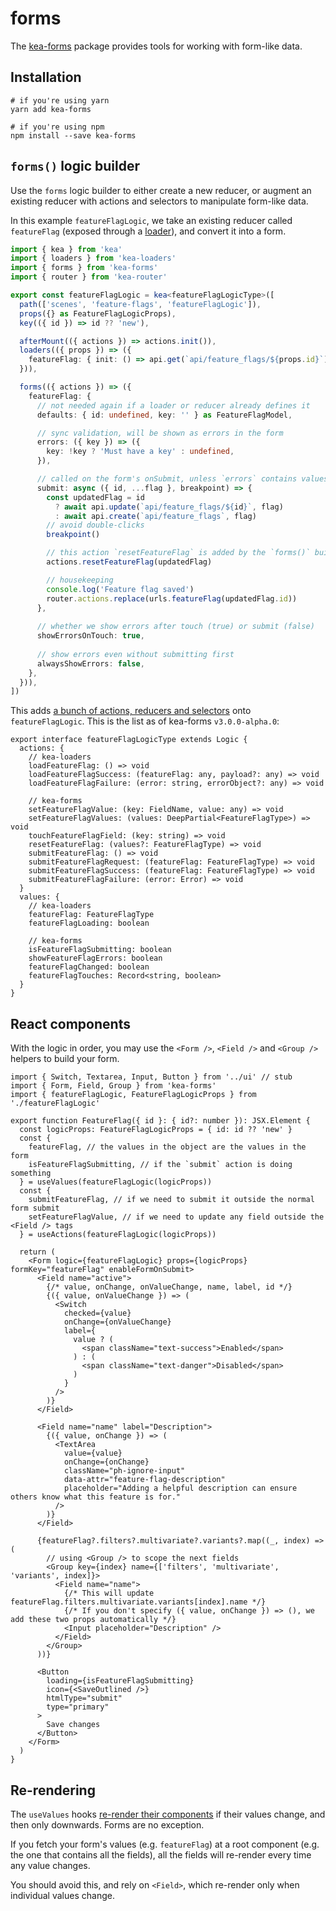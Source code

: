 # forms

The [kea-forms](https://github.com/keajs/kea-forms) package provides tools for working with form-like data.

## Installation

```shell
# if you're using yarn
yarn add kea-forms

# if you're using npm
npm install --save kea-forms
```

## `forms()` logic builder

Use the `forms` logic builder to either create a new reducer, or augment an existing reducer with actions and
selectors to manipulate form-like data.

In this example `featureFlagLogic`, we take an existing reducer called `featureFlag` (exposed through a [loader](/docs/plugins/loaders)),
and convert it into a form.

```ts
import { kea } from 'kea'
import { loaders } from 'kea-loaders'
import { forms } from 'kea-forms'
import { router } from 'kea-router'

export const featureFlagLogic = kea<featureFlagLogicType>([
  path(['scenes', 'feature-flags', 'featureFlagLogic']),
  props({} as FeatureFlagLogicProps),
  key(({ id }) => id ?? 'new'),

  afterMount(({ actions }) => actions.init()),
  loaders(({ props }) => ({
    featureFlag: { init: () => api.get(`api/feature_flags/${props.id}`) },
  })),

  forms(({ actions }) => ({
    featureFlag: {
      // not needed again if a loader or reducer already defines it
      defaults: { id: undefined, key: '' } as FeatureFlagModel,

      // sync validation, will be shown as errors in the form
      errors: ({ key }) => ({
        key: !key ? 'Must have a key' : undefined,
      }),

      // called on the form's onSubmit, unless `errors` contains values
      submit: async ({ id, ...flag }, breakpoint) => {
        const updatedFlag = id
          ? await api.update(`api/feature_flags/${id}`, flag)
          : await api.create(`api/feature_flags`, flag)
        // avoid double-clicks
        breakpoint()

        // this action `resetFeatureFlag` is added by the `forms()` builder
        actions.resetFeatureFlag(updatedFlag)

        // housekeeping
        console.log('Feature flag saved')
        router.actions.replace(urls.featureFlag(updatedFlag.id))
      },
        
      // whether we show errors after touch (true) or submit (false)
      showErrorsOnTouch: true,
      
      // show errors even without submitting first
      alwaysShowErrors: false,
    },
  })),
])
```

This adds [a bunch of actions, reducers and selectors](https://github.com/keajs/kea-forms/blob/a5efcba7c850408f73c0f015f28e8e8d5a7b6651/src/builder.ts#L26)
onto `featureFlagLogic`. This is the list as of kea-forms `v3.0.0-alpha.0`:

```tsx
export interface featureFlagLogicType extends Logic {
  actions: {
    // kea-loaders
    loadFeatureFlag: () => void
    loadFeatureFlagSuccess: (featureFlag: any, payload?: any) => void
    loadFeatureFlagFailure: (error: string, errorObject?: any) => void

    // kea-forms
    setFeatureFlagValue: (key: FieldName, value: any) => void
    setFeatureFlagValues: (values: DeepPartial<FeatureFlagType>) => void
    touchFeatureFlagField: (key: string) => void
    resetFeatureFlag: (values?: FeatureFlagType) => void
    submitFeatureFlag: () => void
    submitFeatureFlagRequest: (featureFlag: FeatureFlagType) => void
    submitFeatureFlagSuccess: (featureFlag: FeatureFlagType) => void
    submitFeatureFlagFailure: (error: Error) => void
  }
  values: {
    // kea-loaders
    featureFlag: FeatureFlagType
    featureFlagLoading: boolean

    // kea-forms
    isFeatureFlagSubmitting: boolean
    showFeatureFlagErrors: boolean
    featureFlagChanged: boolean
    featureFlagTouches: Record<string, boolean>
  }
}
```

## React components

With the logic in order, you may use the `<Form />`, `<Field />` and `<Group />` helpers to build your form.

```tsx
import { Switch, Textarea, Input, Button } from '../ui' // stub
import { Form, Field, Group } from 'kea-forms'
import { featureFlagLogic, FeatureFlagLogicProps } from './featureFlagLogic'

export function FeatureFlag({ id }: { id?: number }): JSX.Element {
  const logicProps: FeatureFlagLogicProps = { id: id ?? 'new' }
  const {
    featureFlag, // the values in the object are the values in the form
    isFeatureFlagSubmitting, // if the `submit` action is doing something
  } = useValues(featureFlagLogic(logicProps))
  const {
    submitFeatureFlag, // if we need to submit it outside the normal form submit
    setFeatureFlagValue, // if we need to update any field outside the <Field /> tags
  } = useActions(featureFlagLogic(logicProps))

  return (
    <Form logic={featureFlagLogic} props={logicProps} formKey="featureFlag" enableFormOnSubmit>
      <Field name="active">
        {/* value, onChange, onValueChange, name, label, id */}
        {({ value, onValueChange }) => (
          <Switch
            checked={value}
            onChange={onValueChange}
            label={
              value ? (
                <span className="text-success">Enabled</span>
              ) : (
                <span className="text-danger">Disabled</span>
              )
            }
          />
        )}
      </Field>

      <Field name="name" label="Description">
        {({ value, onChange }) => (
          <TextArea
            value={value}
            onChange={onChange}
            className="ph-ignore-input"
            data-attr="feature-flag-description"
            placeholder="Adding a helpful description can ensure others know what this feature is for."
          />
        )}
      </Field>

      {featureFlag?.filters?.multivariate?.variants?.map((_, index) => (
        // using <Group /> to scope the next fields
        <Group key={index} name={['filters', 'multivariate', 'variants', index]}>
          <Field name="name">
            {/* This will update featureFlag.filters.multivariate.variants[index].name */}
            {/* If you don't specify ({ value, onChange }) => (), we add these two props automatically */}
            <Input placeholder="Description" />
          </Field>
        </Group>
      ))}

      <Button
        loading={isFeatureFlagSubmitting}
        icon={<SaveOutlined />}
        htmlType="submit"
        type="primary"
      >
        Save changes
      </Button>
    </Form>
  )
}
```

## Re-rendering

The `useValues` hooks [re-render their components](/docs/react/useValues#re-rendering) if their values change, and then only downwards. Forms are no exception.

If you fetch your form's values (e.g. `featureFlag`) at a root component (e.g. the one that contains all the fields), all the fields will re-render
every time any value changes. 

You should avoid this, and rely on `<Field>`, which re-render only when individual values change. 